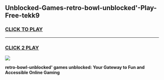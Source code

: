
## Unblocked-Games-retro-bowl-unblocked'-Play-Free-tekk9
<h3>
<a href="https://premium76.site?title=retro-bowl-unblocked'&ref=18A1">CLICK TO PLAY</a></h3>
<hr>

<h3>
<a href="https://premium76.site?title=retro-bowl-unblocked'&ref=18A1">CLICK 2 PLAY</a>
  
</h3>

<a href="https://premium76.site?title=retro-bowl-unblocked'&ref=18A1"><img src="https://clearcache.store/games.png"></a>


**retro-bowl-unblocked' games unblocked: Your Gateway to Fun and Accessible Online Gaming**
